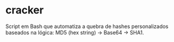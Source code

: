 # cracker
Script em Bash que automatiza a quebra de hashes personalizados baseados na lógica: MD5 (hex string) → Base64 → SHA1.
